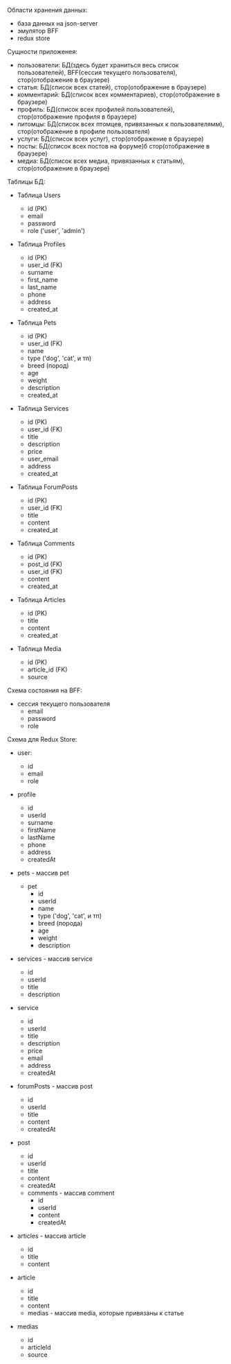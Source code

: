 Области хранения данных:

-   база данных на json-server
-   эмулятор BFF
-   redux store

Сущности приложенея:

-   пользователи: БД(здесь будет храниться весь список пользователей), BFF(сессия текущего пользователя), стор(отображение в браузере)
-   статья: БД(список всех статей), стор(отображение в браузере)
-   комментарий: БД(список всех комментариев), стор(отображение в браузере)
-   профиль: БД(список всех профилей пользователей), стор(отображение профиля в браузере)
-   питомцы: БД(список всех птомцев, привязанных к пользователямм), стор(отображение в профиле пользователя)
-   услуги: БД(список всех услуг), стор(отображение в браузере)
-   посты: БД(список всех постов на форуме)б стор(отображение в браузере)
-   медиа: БД(список всех медиа, привязанных к статьям), стор(отображение в браузере)

Таблицы БД:

-   Таблица Users

    -   id (PK)
    -   email
    -   password
    -   role ('user', 'admin')

-   Таблица Profiles

    -   id (PK)
    -   user_id (FK)
    -   surname
    -   first_name
    -   last_name
    -   phone
    -   address
    -   created_at

-   Таблица Pets

    -   id (PK)
    -   user_id (FK)
    -   name
    -   type ('dog', 'cat', и тп)
    -   breed (пород)
    -   age
    -   weight
    -   description
    -   created_at

-   Таблица Services

    -   id (PK)
    -   user_id (FK)
    -   title
    -   description
    -   price
    -   user_email
    -   address
    -   created_at

-   Таблица ForumPosts

    -   id (PK)
    -   user_id (FK)
    -   title
    -   content
    -   created_at

-   Таблица Comments

    -   id (PK)
    -   post_id (FK)
    -   user_id (FK)
    -   content
    -   created_at

-   Таблица Articles

    -   id (PK)
    -   title
    -   content
    -   created_at

-   Таблица Media
    -   id (PK)
    -   article_id (FK)
    -   source

Схема состояния на BFF:

-   сессия текущего пользователя
    -   email
    -   password
    -   role

Схема для Redux Store:

-   user:

    -   id
    -   email
    -   role

-   profile

    -   id
    -   userId
    -   surname
    -   firstName
    -   lastName
    -   phone
    -   address
    -   createdAt

-   pets - массив pet

    -   pet
        -   id
        -   userId
        -   name
        -   type ('dog', 'cat', и тп)
        -   breed (порода)
        -   age
        -   weight
        -   description

-   services - массив service

    -   id
    -   userId
    -   title
    -   description

-   service

    -   id
    -   userId
    -   title
    -   description
    -   price
    -   email
    -   address
    -   createdAt

-   forumPosts - массив post

    -   id
    -   userId
    -   title
    -   content
    -   createdAt

-   post

    -   id
    -   userId
    -   title
    -   content
    -   createdAt
    -   comments - массив comment
        -   id
        -   userId
        -   content
        -   createdAt

-   articles - массив article

    -   id
    -   title
    -   content

-   article

    -   id
    -   title
    -   content
    -   medias - массив media, которые привязаны к статье

-   medias
    -   id
    -   articleId
    -   source
